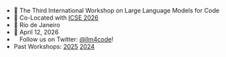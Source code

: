 <!-- <img src="/assets/llm4code-website-light.svg" width="100%"> -->
<ul class="custom-ul">
  <!-- <li><img src="/assets/llm4code-website-light.svg" width="100%"></li> -->
  <li> 🤖 The Third International Workshop on Large Language Models for Code</li>
  <li> 💼 Co-Located with <a href="https://conf.researchr.org/home/icse-2026">ICSE 2026</a></li>
  <li> 🧭 Rio de Janeiro</li>
  <li> 📅 April 12, 2026</li>
  <li><span style="background-image: url('/assets/twitter.png'); background-size: 18px; color: transparent; background-repeat: no-repeat">📅</span> Follow us on Twitter: <a href="https://twitter.com/llm4code">@llm4code</a>!</li>
  <li>Past Workshops: <a href="/2025">2025</a> <a href="/2024">2024</a></li>
</ul>
